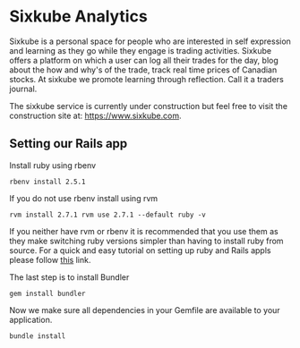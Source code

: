 # Sixkube Analytics

Sixkube is a personal space for people who are interested in self expression and learning as they go while they engage is trading activities. Sixkube offers a platform on which a user can log all their trades for the day, blog about the how and why's of the trade, track real time prices of Canadian stocks. At sixkube we promote learning through reflection. Call it a traders journal.

The sixkube service is currently under construction but feel free to visit the construction site at: https://www.sixkube.com.
## Setting our Rails app

Install ruby using rbenv

`rbenv install 2.5.1`

If you do not use rbenv install using rvm

`rvm install 2.7.1
rvm use 2.7.1 --default
ruby -v`

If you neither have rvm or rbenv it is recommended that you use them as they make switching ruby versions simpler than having to install ruby from source. For a quick and easy tutorial on setting up ruby and Rails appls please follow [this](https://www.google.com) link.

The last step is to install Bundler

`gem install bundler`

Now we make sure all dependencies in your Gemfile are available to your application.

`bundle install`
